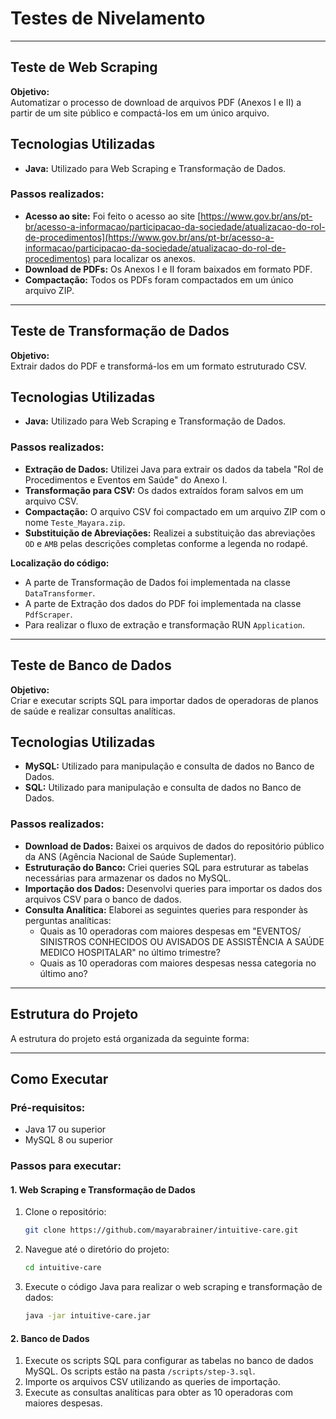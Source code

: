 # **Testes de Nivelamento**

---

## **Teste de Web Scraping**

**Objetivo:**  
Automatizar o processo de download de arquivos PDF (Anexos I e II) a partir de um site público e compactá-los em um único arquivo.


## **Tecnologias Utilizadas**

- **Java:** Utilizado para Web Scraping e Transformação de Dados.


### **Passos realizados:**
- **Acesso ao site:** Foi feito o acesso ao site [https://www.gov.br/ans/pt-br/acesso-a-informacao/participacao-da-sociedade/atualizacao-do-rol-de-procedimentos](https://www.gov.br/ans/pt-br/acesso-a-informacao/participacao-da-sociedade/atualizacao-do-rol-de-procedimentos) para localizar os anexos.
- **Download de PDFs:** Os Anexos I e II foram baixados em formato PDF.
- **Compactação:** Todos os PDFs foram compactados em um único arquivo ZIP.

---

## **Teste de Transformação de Dados**


**Objetivo:**  
Extrair dados do PDF e transformá-los em um formato estruturado CSV.

## **Tecnologias Utilizadas**

- **Java:** Utilizado para Web Scraping e Transformação de Dados.

### **Passos realizados:**
- **Extração de Dados:** Utilizei Java para extrair os dados da tabela "Rol de Procedimentos e Eventos em Saúde" do Anexo I.
- **Transformação para CSV:** Os dados extraídos foram salvos em um arquivo CSV.
- **Compactação:** O arquivo CSV foi compactado em um arquivo ZIP com o nome `Teste_Mayara.zip`.
- **Substituição de Abreviações:** Realizei a substituição das abreviações `OD` e `AMB` pelas descrições completas conforme a legenda no rodapé.


**Localização do código:**
- A parte de Transformação de Dados foi implementada na classe `DataTransformer`.
- A parte de Extração dos dados do PDF foi implementada na classe `PdfScraper`.
- Para realizar o fluxo de extração e transformação RUN `Application`.

---

## **Teste de Banco de Dados**


**Objetivo:**  
Criar e executar scripts SQL para importar dados de operadoras de planos de saúde e realizar consultas analíticas.

## **Tecnologias Utilizadas**

- **MySQL:** Utilizado para manipulação e consulta de dados no Banco de Dados.
- **SQL:** Utilizado para manipulação e consulta de dados no Banco de Dados.


### **Passos realizados:**
- **Download de Dados:** Baixei os arquivos de dados do repositório público da ANS (Agência Nacional de Saúde Suplementar).
- **Estruturação do Banco:** Criei queries SQL para estruturar as tabelas necessárias para armazenar os dados no MySQL.
- **Importação dos Dados:** Desenvolvi queries para importar os dados dos arquivos CSV para o banco de dados.
- **Consulta Analítica:** Elaborei as seguintes queries para responder às perguntas analíticas:
    - Quais as 10 operadoras com maiores despesas em "EVENTOS/ SINISTROS CONHECIDOS OU AVISADOS DE ASSISTÊNCIA A SAÚDE MEDICO HOSPITALAR" no último trimestre?
    - Quais as 10 operadoras com maiores despesas nessa categoria no último ano?

    
---

## **Estrutura do Projeto**


A estrutura do projeto está organizada da seguinte forma:

---

## **Como Executar**

### **Pré-requisitos:**
- Java 17 ou superior
- MySQL 8 ou superior


### **Passos para executar:**


#### **1. Web Scraping e Transformação de Dados**
1. Clone o repositório:
    ```bash
    git clone https://github.com/mayarabrainer/intuitive-care.git
    ```
2. Navegue até o diretório do projeto:
    ```bash
    cd intuitive-care
    ```
3. Execute o código Java para realizar o web scraping e transformação de dados:
    ```bash
    java -jar intuitive-care.jar
    ```


#### **2. Banco de Dados**
1. Execute os scripts SQL para configurar as tabelas no banco de dados MySQL. Os scripts estão na pasta `/scripts/step-3.sql`.
2. Importe os arquivos CSV utilizando as queries de importação.
3. Execute as consultas analíticas para obter as 10 operadoras com maiores despesas.

